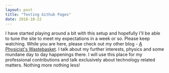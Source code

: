 ```yaml
---
layout: post
title: "Testing Github Pages"
date: 2018-10-22
---
```


I have started playing around a bit with this setup and hopefully I'll be able to tune the site to meet my expectations in a week or so. Please keep watching. While you are here, please check out my other blog - [A Physicist's Wastebasket](https://oldmanaramaki.wordpress.com). I talk about my further interests, physics and some mundane day to day happenings there. I will use this place for my professional contributions and talk exclusively about technology related matters. Nothing more nothing less!
